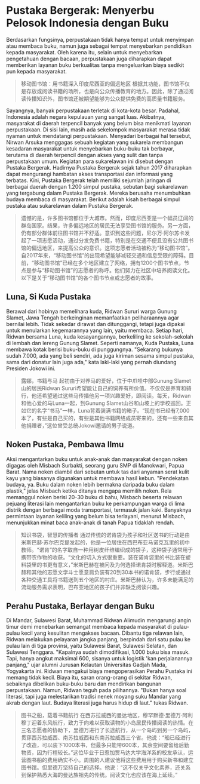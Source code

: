 # Pustaka Bergerak: Menyerbu Pelosok Indonesia dengan Buku

Berdasarkan fungsinya, perpustakaan tidak hanya tempat untuk menyimpan atau membaca buku, namun juga sebagai tempat menyebarkan pendidikan kepada masyarakat. Oleh karena itu, selain untuk menyebarkan pengetahuan dengan bacaan, perpustakaan juga diharapkan dapat memberikan layanan buku berkualitas tanpa mengeluarkan biaya sedikit pun kepada masyarakat.

> 移动图书馆：用书籍深入印度尼西亚的偏远地区
> 根据其功能，图书馆不仅是存放或阅读书籍的场所，也是向公众传播教育的地方。因此，除了通过阅读传播知识外，图书馆还被期望能够为公众提供免费的高质量书籍服务。

Sayangnya, banyak perpustakaan terletak di kota-kota besar. Padahal, Indonesia adalah negara kepulauan yang sangat luas. Akibatnya, masyarakat di daerah terpencil banyak yang belum bisa menikmati layanan perpustakaan. Di sisi lain, masih ada sekelompok masyarakat merasa tidak nyaman untuk mendatangi perpustakaan. Menyadari berbagai hal tersebut, Nirwan Arsuka menggagas sebuah kegiatan yang sukarela membangun kesadaran masyarakat untuk menyebarkan buku-buku tak berbayar, terutama di daerah terpencil dengan akses yang sulit dan tanpa perpustakaan umum. Kegiatan para sukarelawan ini disebut dengan Pustaka Bergerak. Hadirnya Pustaka Bergerak sejak tahun 2017 diharapkan dapat mengurangi hambatan akses transportasi dan informasi yang terbatas. Kini, Pustaka Bergerak telah memiliki sejumlah jaringan di berbagai daerah dengan 1.200 simpul pustaka, sebutan bagi sukarelawan yang tergabung dalam Pustaka Bergerak. Mereka berusaha menumbuhkan budaya membaca di masyarakat. Berikut adalah kisah berbagai simpul pustaka atau sukarelawan dalam Pustaka Bergerak.

> 遗憾的是，许多图书馆都位于大城市。然而，印度尼西亚是一个幅员辽阔的群岛国家。结果，许多偏远地区的居民无法享受图书馆的服务。另一方面，仍有部分群体前往图书馆并不舒适。意识到这些问题，尼尔万·阿尔苏卡发起了一项志愿活动，通过分发免费书籍，特别是在交通不便且没有公共图书馆的偏远地区，来提高公众的意识。这项志愿者活动被称为“移动图书馆”。自2017年来，“移动图书馆”的出现希望能够减轻交通和信息受限的障碍。目前，“移动图书馆”已经在多个地区建立了网络，拥有1200个图书节点，节点是参与“移动图书馆”的志愿者的称呼。他们努力在社区中培养阅读文化。以下是关于“移动图书馆”的各个图书节点或志愿者的故事。

## Luna, Si Kuda Pustaka

Berawal dari hobinya memelihara kuda, Ridwan Sururi warga Gunung Slamet, Jawa Tengah berkeinginan memanfaatkan peliharaannya agar bernilai lebih. Tidak sekedar dirawat dan ditunggangi, tetapi juga dipakai untuk menularkan kegemarannya yang lain, yaitu membaca. Setiap hari, Ridwan bersama Luna, kuda kesayangannya, berkeliling ke sekolah-sekolah di lembah dan lereng Gunung Slamet. Seperti namanya, Kuda Pustaka, Luna membawa kotak berisi buku-buku di punggungnya. "Sekarang bukunya sudah 7.000, ada yang beli sendiri, ada juga kiriman sesama simpul pustaka, sama dari donatur lain juga ada," kata laki-laki yang pernah diundang Presiden Jokowi ini.

> 露娜，书籍与马
> 起初由于对养马的爱好，位于中爪哇中部Gunung Slamet山的居民Ridwan Sururi希望能让自己的饲养有所价值。不仅仅是养育和骑行，他还希望通过这些马传播他另一项兴趣爱好，即阅读。每天，Ridwan和他心爱的马Luna一起，到Gunung Slamet山谷和山坡上的学校巡回。正如它的名字“书马”一样，Luna背着装满书籍的箱子。“现在书已经有7,000本了，有些是自己买的，有些是其他书籍网络成员寄来的，还有一些来自其他捐赠者，”这位曾受总统Jokowi邀请的男子说道。

## Noken Pustaka, Pembawa Ilmu

Aksi mengantarkan buku untuk anak-anak dan masyarakat dengan noken digagas oleh Misbach Surbakti, seorang guru SMP di Manokwari, Papua Barat. Nama noken diambil dari sebutan untuk tas dari anyaman serat kulit kayu yang biasanya digunakan untuk membawa hasil kebun. "Pendekatan budaya, ya. Buku dalam noken lebih bermakna daripada buku dalam plastik," jelas Misbach ketika ditanya mengapa memilih noken. Rela memanggul noken berisi 20-30 buku di bahu, Misbach beserta relawan pejuang literasi lain mengantarkan buku ke perkampungan warga di lima distrik dengan berbagai moda transportasi, termasuk jalan kaki. Banyaknya permintaan layanan keliling yang belum bisa terlayani, menurut Misbach, menunjukkan minat baca anak-anak di tanah Papua tidaklah rendah.

> 知识书袋，智慧的传播者
> 通过传统的诺肯袋为孩子和社区送书的行动是由米斯巴赫·苏尔巴克提发起的，他是一位居住在西巴布亚马诺克瓦里的初中教师。“诺肯”的名字取自一种用树皮纤维编织成的袋子，这种袋子通常用于携带农作物的收获。“文化的切入方式很重要。装在诺肯袋里的书比装在塑料袋里的书更有意义，”米斯巴赫在被问及为何选择诺肯袋时解释道。米斯巴赫和其他的志愿文学斗士愿意肩负装有20到30本书的诺肯袋，步行或通过各种交通工具将书籍送到五个地区的村庄。米斯巴赫认为，许多未能满足的流动服务需求表明，巴布亚地区的孩子们并非缺乏阅读兴趣。

## Perahu Pustaka, Berlayar dengan Buku

Di Mandar, Sulawesi Barat, Muhammad Ridwan Alimudin mengarungi angin timur demi menebarkan semangat membaca kepada masyarakat di pulau-pulau kecil yang kesulitan mengakses bacaan. Dibantu tiga relawan lain, Ridwan melakukan pelayaran jangka panjang, berpindah dari satu pulau ke pulau lain di tiga provinsi, yaitu Sulawesi Barat, Sulawesi Selatan, dan Sulawesi Tenggara. "Kapalnya sudah dimodifikasi, 1.000 buku bisa masuk. Tapi, hanya angkut maksimal 600, sisanya untuk logistik 'kan perjalanannya panjang," ujar alumni Jurusan Kelautan Universitas Gadjah Mada, Yogyakarta ini. Ridwan mengakui biaya mengoperasikan Perahu Pustaka ini memang tidak kecil. Biaya itu, saran orang-orang di sekitar Ridwan, sebaiknya dibelikan buku-buku baru dan mendirikan bangunan perpustakaan. Namun, Ridwan teguh pada pilihannya. "Bukan hanya soal literasi, tapi juga melestarikan tradisi nenek moyang suku Mandar yang akrab dengan laut. Budaya literasi juga harus hidup di laut." tukas Ridwan.

> 图书之船，载着书籍航行
> 在西苏拉威西的曼达地区，穆罕默德·里德万·阿利穆丁迎着东风航行，致力于向难以获取读物的小岛居民传播阅读的热情。在三名志愿者的协助下，里德万进行了长途航行，从一个岛屿到另一个岛屿，贯穿西苏拉威西、南苏拉威西和东南苏拉威西三个省。他说：“船已经进行了改造，可以装下1000本书，但最多只能带600本，其余空间要留给后勤物资，因为行程较长。”这位毕业于日惹加贾马达大学海洋系的校友承认，运营图书船的费用确实不小。周围的人建议他将这些费用用于购买新书和建立图书馆。但里德万坚持自己的选择。他说：“这不仅关乎文化素养，还关系到保护熟悉大海的曼达族祖先的传统。阅读文化也应该在海上延续。”
